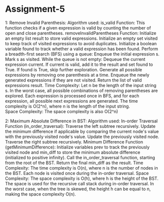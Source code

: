 # Assignment-5
1: Remove Invalid Parenthesis:
    Algorithm used: 
        is_valid Function:
        This function checks if a given expression is valid by counting the number of open and close parentheses.
        removeInvalidParentheses Function:
        Initialize an empty list result to store valid expressions.
        Initialize an empty set visited to keep track of visited expressions to avoid duplicates.
        Initialize a boolean variable found to track whether a valid expression has been found.
        Perform a breadth-first search (BFS) using a queue:
        Enqueue the initial expression s.
        Mark s as visited.
        While the queue is not empty:
            Dequeue the current expression current.
            If current is valid, add it to the result and set found to True.
            If found is True, skip further exploration.
            Generate all possible expressions by removing one parenthesis at a time.
            Enqueue the newly generated expressions if they are not visited.
        Return the list of valid expressions result.
    Time Complexity:
        Let n be the length of the input string s.
        In the worst case, all possible combinations of removing parentheses are explored.
        Each expression is processed once in BFS, and for each expression, all possible next expressions are generated.
        The time complexity is O(2^n), where n is the length of the input string.        
    Space Complexity:
        The space complexity is also O(2^n)

2: Maximum Absolute Difference in BST:
    Algorithm used: 
        In-order Traversal Function (in_order_traversal):
        Traverse the left subtree recursively.
        Update the minimum difference if applicable by comparing the current node's value with the previously visited node's value.
        Update the previously visited node.
        Traverse the right subtree recursively.
        Minimum Difference Function (getMinimumDifference):
        Initialize variables prev to track the previously visited node and min_diff to store the minimum absolute difference (initialized to positive infinity).
        Call the in_order_traversal function, starting from the root of the BST.
        Return the final min_diff as the result.
    Time Complexity: 
        The time complexity is O(n), where n is the number of nodes in the BST.
        Each node is visited once during the in-order traversal.
    Space Complexity:
        The space complexity is O(h), where h is the height of the BST.
        The space is used for the recursive call stack during in-order traversal.
        In the worst case, when the tree is skewed, the height h can be equal to n, making the space complexity O(n).

        